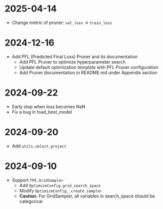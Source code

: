 # 2025-04-14

- Change metric of pruner: `val_loss` -> `train_loss`

# 2024-12-16

- Add PFL (Predicted Final Loss) Pruner and its documentation
  - Add PFL Pruner to optimize hyperparameter search
  - Update default optimization template with PFL Pruner configuration
  - Add Pruner documentation in README.md under Appendix section

# 2024-09-22

- Early stop when loss becomes NaN
- Fix a bug in load_best_model

# 2024-09-20

- Add `utils.select_project`

# 2024-09-10

- Support `TPE.GridSampler`
  - Add `OptimizeConfig.grid_search_space`
  - Modify `OptimizeConfig._create_sampler`
  - **Caution**: For GridSampler, all variables in search_space should be categorical

